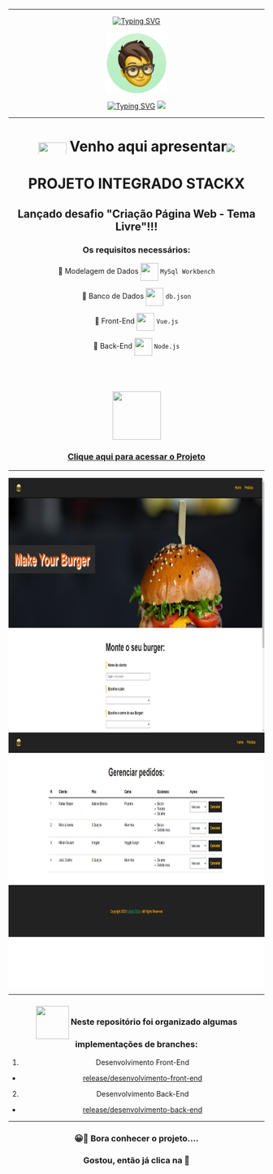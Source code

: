 ***

 <div align="center">

[![Typing SVG](https://readme-typing-svg.herokuapp.com?font=Fira+Code&weight=700&size=25&pause=1000&color=6035DF&center=true&vCenter=true&width=435&lines=Olá👋+sou+Rafael+Raizer)](https://git.io/typing-svg)

 <div align="center">

<img height="120em" src="images/ImagemDevRafa.png"  align="center">

<a href="https://git.io/typing-svg" align="center"><img src="https://readme-typing-svg.herokuapp.com?font=Fira+Code&weight=700&size=24&pause=1000&color=120A2A&center=true&vCenter=true&width=435&lines=Desenvolvedor+Front+End+Júnior" alt="Typing SVG" /></a>  <img src="https://media.giphy.com/media/l1J9sBOqBIvnafnUc/giphy.gif" width="70">

***
# <img src="https://media.giphy.com/media/XwcRflO9HD0Sk6RaRM/giphy.gif" align="center" height="25" width="55"> Venho aqui apresentar<img src="https://media.giphy.com/media/LmqitTYGsNMiWu3VWO/giphy.gif" align="center" width="65"> 


  # PROJETO INTEGRADO STACKX

## Lançado desafio "Criação Página Web - Tema Livre"!!!

 ### Os requisitos necessários:

🎯 Modelagem de Dados <img src="https://media.giphy.com/media/fXQqNrqKATCNwq6zin/giphy.gif" align="center" height="35" width="35"> ```MySql Workbench```

🎯 Banco de Dados <img src="https://media.giphy.com/media/fXQqNrqKATCNwq6zin/giphy.gif" align="center" height="35" width="35"> ```db.json``` 

🎯 Front-End <img src="https://media.giphy.com/media/fXQqNrqKATCNwq6zin/giphy.gif" align="center" height="35" width="35"> ```Vue.js``` 

🎯 Back-End <img src="https://media.giphy.com/media/fXQqNrqKATCNwq6zin/giphy.gif" align="center" height="35" width="35"> ```Node.js```

 <br>

# <div align="center">
# <img src="https://media.giphy.com/media/9TFBxN300KpCUI6sBD/giphy.gif" align="center" height="95" width="95"> 

### [Clique aqui para acessar o Projeto](https://rafarz76dev-projeto-back-front.netlify.app/)

 
***
  <img src="images/burgerplace -Home.png" align="center" height="500em" width="100%" href="https://rafarz76dev-03-desafiostackx-web-3-0-vue-js.vercel.app">
  

   <img src="images/burgerplace - Pedidos.png" align="center" height="500em" width="100%" href="https://rafarz76dev-03-desafiostackx-web-3-0-vue-js.vercel.app">    
  
 ***
###  <img src="https://media.giphy.com/media/u2pmTWUi0MXjyrMaVj/giphy.gif" align="center" height="65" width="65"> Neste repositório foi organizado algumas implementações de branches: 
1. Desenvolvimento Front-End  
  - [release/desenvolvimento-front-end](https://github.com/RafaRz76Dev/ProjetoIntegradoStackx.Back-Front/tree/master/PROJETOINTEGRADO-FRONT-VUE-master)
  
2. Desenvolvimento Back-End 
- [release/desenvolvimento-back-end](https://github.com/RafaRz76Dev/ProjetoIntegradoStackx.Back-Front/tree/master/PROJETOINTEGRADO-BACKEND-SERVER-master) 
  

***
### 😀👀 Bora conhecer o projeto....

### Gostou, então já clica na 🌟
